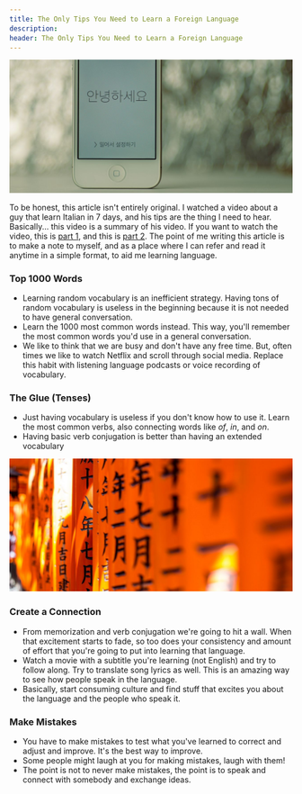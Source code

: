 ```yaml
---
title: The Only Tips You Need to Learn a Foreign Language
description:
header: The Only Tips You Need to Learn a Foreign Language
---
```


![image](/img/learn-language/korea.jpg "Photo by VanveenJF on Unsplash")

To be honest, this article isn't entirely original. I watched a video about a guy that learn Italian in 7 days, and his tips are the thing I need to hear. Basically... this video is a summary of his video. If you want to watch the video, this is [part 1](https://www.youtube.com/watch?v=fxAaBZNduQs), and this is [part 2](https://www.youtube.com/watch?v=o1wU0kPUjfc). The point of me writing this article is to make a note to myself, and as a place where I can refer and read it anytime in a simple format, to aid me learning language.

### Top 1000 Words

* Learning random vocabulary is an inefficient strategy. Having tons of random vocabulary is useless in the beginning because it is not needed to have general conversation.
* Learn the 1000 most common words instead. This way, you'll remember the most common words you'd use in a general conversation.
* We like to think that we are busy and don't have any free time. But, often times we like to watch Netflix and scroll through social media. Replace this habit with listening language podcasts or voice recording of vocabulary.

### The Glue (Tenses)
* Just having vocabulary is useless if you don't know how to use it. Learn the most common verbs, also connecting words like *of*, *in*, and *on*.
* Having basic verb conjugation is better than having an extended vocabulary

![image](/img/learn-language/japan.jpg "Photo by Conor Luddy on Unsplash")

### Create a Connection
* From memorization and verb conjugation we're going to hit a wall. When that excitement starts to fade, so too does your consistency and amount of effort that you're going to put into learning that language.
* Watch a movie with a subtitle you're learning (not English) and try to follow along. Try to translate song lyrics as well. This is an amazing way to see how people speak in the language.
* Basically, start consuming culture and find stuff that excites you about the language and the people who speak it.

### Make Mistakes
* You have to make mistakes to test what you've learned to correct and adjust and improve. It's the best way to improve.
* Some people might laugh at you for making mistakes, laugh with them!
* The point is not to never make mistakes, the point is to speak and connect with somebody and exchange ideas.

